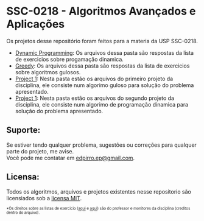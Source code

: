 SSC-0218 - Algoritmos Avançados e Aplicações
====================================

Os projetos desse repositório foram feitos para a materia da USP SSC-0218.

* [Dynamic Programming](Dynamic&#32;Programming): Os arquivos dessa pasta são respostas da lista de exercicios sobre progamação dinamica.
* [Greedy](Greedy): Os arquivos dessa pasta são respostas da lista de exercicios sobre algoritmos gulosos.
* [Project 1](Project&#32;1): Nesta pasta estão os arquivos do primeiro projeto da disciplina, ele consiste num algorimo guloso para solução do problema apresentado.
* [Project 1](Project&#32;2): Nesta pasta estão os arquivos do segundo projeto da disciplina, ele consiste num algorimo de programação dinamica para solução do problema apresentado.


Suporte:
-------

Se estiver tendo qualquer problema, sugestões ou correções para qualquer parte do projeto, me avise.<br>
Você pode me contatar em edpirro.ep@gmail.com.

Licensa:
-------
Todos os algoritmos, arquivos e projetos existentes nesse repositorio são licensiados sob a [licensa MIT](LICENSE).

<sub><sup>
*Os direitos sobre as listas  de exercicio ([aqui](Dynamic&#32;Programming/List.pdf) e [aqui](Greedy/List.pdf)) são do professor e monitores da disciplina (creditos dentro do arquivo).
</sup></sub>

